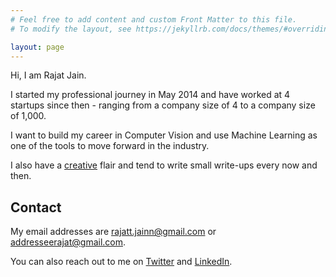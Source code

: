 ```yaml
---
# Feel free to add content and custom Front Matter to this file.
# To modify the layout, see https://jekyllrb.com/docs/themes/#overriding-theme-defaults

layout: page
---
```

Hi, I am Rajat Jain.

I started my professional journey in May 2014 and have worked at 4 startups since then - ranging from a company size of 4 to a company size of 1,000.

I want to build my career in Computer Vision and use Machine Learning as one of the tools to move forward in the industry.

I also have a [creative](/creatives) flair and tend to write small write-ups every now and then.

## Contact

My email addresses are [rajatt.jainn@gmail.com](mailto:rajatt.jainn@gmail.com) or [addresseerajat@gmail.com](mailto:addresseerajat@gmail.com).

You can also reach out to me on [Twitter](https://twitter.com/RajattJainn) and [LinkedIn](https://www.linkedin.com/in/rajattjainn/).
